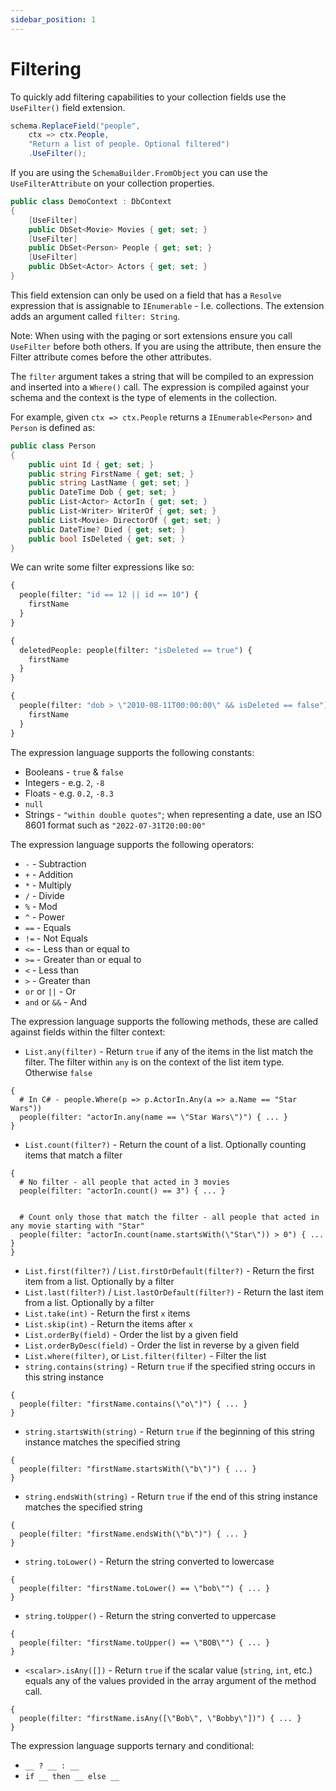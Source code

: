```yaml
---
sidebar_position: 1
---
```


# Filtering

To quickly add filtering capabilities to your collection fields use the `UseFilter()` field extension.

```cs
schema.ReplaceField("people",
    ctx => ctx.People,
    "Return a list of people. Optional filtered")
    .UseFilter();
```

If you are using the `SchemaBuilder.FromObject` you can use the `UseFilterAttribute` on your collection properties.

```cs
public class DemoContext : DbContext
{
    [UseFilter]
    public DbSet<Movie> Movies { get; set; }
    [UseFilter]
    public DbSet<Person> People { get; set; }
    [UseFilter]
    public DbSet<Actor> Actors { get; set; }
}
```

This field extension can only be used on a field that has a `Resolve` expression that is assignable to `IEnumerable` - I.e. collections. The extension adds an argument called `filter: String`.

Note: When using with the paging or sort extensions ensure you call `UseFilter` before both others. If you are using the attribute, then ensure the Filter attribute comes before the other attributes.

The `filter` argument takes a string that will be compiled to an expression and inserted into a `Where()` call. The expression is compiled against your schema and the context is the type of elements in the collection.

For example, given `ctx => ctx.People` returns a `IEnumerable<Person>` and `Person` is defined as:

```cs
public class Person
{
    public uint Id { get; set; }
    public string FirstName { get; set; }
    public string LastName { get; set; }
    public DateTime Dob { get; set; }
    public List<Actor> ActorIn { get; set; }
    public List<Writer> WriterOf { get; set; }
    public List<Movie> DirectorOf { get; set; }
    public DateTime? Died { get; set; }
    public bool IsDeleted { get; set; }
}
```

We can write some filter expressions like so:

```graphql
{
  people(filter: "id == 12 || id == 10") {
    firstName
  }
}

{
  deletedPeople: people(filter: "isDeleted == true") {
    firstName
  }
}

{
  people(filter: "dob > \"2010-08-11T00:00:00\" && isDeleted == false") {
    firstName
  }
}
```

The expression language supports the following constants:

- Booleans - `true` & `false`
- Integers - e.g. `2`, `-8`
- Floats - e.g. `0.2`, `-8.3`
- `null`
- Strings - `"within double quotes"`; when representing a date, use an ISO 8601 format such as `"2022-07-31T20:00:00"`

The expression language supports the following operators:

- `-` - Subtraction
- `+` - Addition
- `*` - Multiply
- `/` - Divide
- `%` - Mod
- `^` - Power
- `==` - Equals
- `!=` - Not Equals
- `<=` - Less than or equal to
- `>=` - Greater than or equal to
- `<` - Less than
- `>` - Greater than
- `or` or `||` - Or
- `and` or `&&` - And

The expression language supports the following methods, these are called against fields within the filter context:

- `List.any(filter)` - Return `true` if any of the items in the list match the filter. The filter within `any` is on the context of the list item type. Otherwise `false`

```gql
{
  # In C# - people.Where(p => p.ActorIn.Any(a => a.Name == "Star Wars"))
  people(filter: "actorIn.any(name == \"Star Wars\")") { ... }
}
```

- `List.count(filter?)` - Return the count of a list. Optionally counting items that match a filter

```gql
{
  # No filter - all people that acted in 3 movies
  people(filter: "actorIn.count() == 3") { ... }


  # Count only those that match the filter - all people that acted in any movie starting with "Star"
  people(filter: "actorIn.count(name.startsWith(\"Star\")) > 0") { ... }
}
```

- `List.first(filter?)` / `List.firstOrDefault(filter?)` - Return the first item from a list. Optionally by a filter
- `List.last(filter?)` / `List.lastOrDefault(filter?)` - Return the last item from a list. Optionally by a filter
- `List.take(int)` - Return the first `x` items
- `List.skip(int)` - Return the items after `x`
- `List.orderBy(field)` - Order the list by a given field
- `List.orderByDesc(field)` - Order the list in reverse by a given field
- `List.where(filter)`, or `List.filter(filter)` - Filter the list
- `string.contains(string)` - Return `true` if the specified string occurs in this string instance

```gql
{
  people(filter: "firstName.contains(\"o\")") { ... }
}
```

- `string.startsWith(string)` - Return `true` if the beginning of this string instance matches the specified string

```gql
{
  people(filter: "firstName.startsWith(\"b\")") { ... }
}
```

- `string.endsWith(string)` - Return `true` if the end of this string instance matches the specified string

```gql
{
  people(filter: "firstName.endsWith(\"b\")") { ... }
}
```

- `string.toLower()` - Return the string converted to lowercase

```gql
{
  people(filter: "firstName.toLower() == \"bob\"") { ... }
}
```

- `string.toUpper()` - Return the string converted to uppercase

```gql
{
  people(filter: "firstName.toUpper() == \"BOB\"") { ... }
}
```

- `<scalar>.isAny([])` - Return `true` if the scalar value (`string`, `int`, etc.) equals any of the values provided in the array argument of the method call.

```gql
{
  people(filter: "firstName.isAny([\"Bob\", \"Bobby\"])") { ... }
}
```

The expression language supports ternary and conditional:

- `__ ? __ : __`
- `if __ then __ else __`
